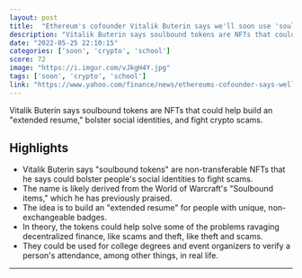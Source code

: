 ```yaml
---
layout: post
title:  "Ethereum's cofounder Vitalik Buterin says we'll soon use 'soulbound tokens' to verify things like school and employment — all stored in a 'souls' wallet"
description: "Vitalik Buterin says soulbound tokens are NFTs that could help build an \"extended resume,\" bolster social identities, and fight crypto scams."
date: "2022-05-25 22:10:15"
categories: ['soon', 'crypto', 'school']
score: 72
image: "https://i.imgur.com/vJkgH4Y.jpg"
tags: ['soon', 'crypto', 'school']
link: "https://www.yahoo.com/finance/news/ethereums-cofounder-says-well-soon-183542182.html"
---
```


Vitalik Buterin says soulbound tokens are NFTs that could help build an \"extended resume,\" bolster social identities, and fight crypto scams.

## Highlights

- Vitalik Buterin says "soulbound tokens" are non-transferable NFTs that he says could bolster people's social identities to fight scams.
- The name is likely derived from the World of Warcraft's "Soulbound items," which he has previously praised.
- The idea is to build an "extended resume" for people with unique, non-exchangeable badges.
- In theory, the tokens could help solve some of the problems ravaging decentralized finance, like scams and theft, like theft and scams.
- They could be used for college degrees and event organizers to verify a person's attendance, among other things, in real life.

---
